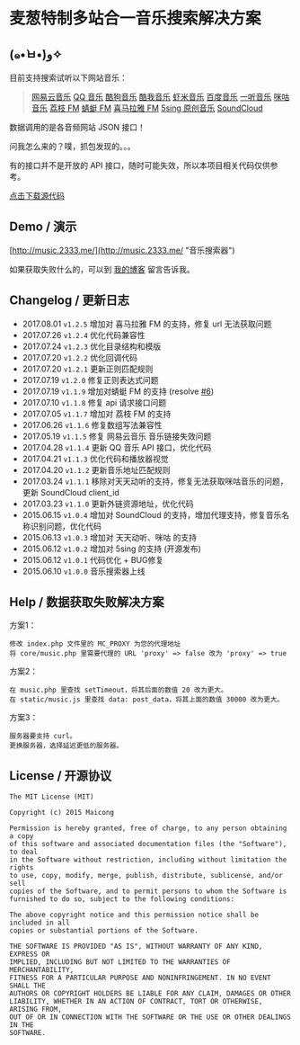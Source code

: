 # 麦葱特制多站合一音乐搜索解决方案

## (๑•̀ㅂ•́)و✧

目前支持搜索试听以下网站音乐：

> [网易云音乐](http://music.163.com/)
> [QQ 音乐](http://y.qq.com/)
> [酷狗音乐](http://www.kugou.com/)
> [酷我音乐](http://www.kuwo.cn/)
> [虾米音乐](http://www.xiami.com/)
> [百度音乐](http://music.baidu.com/)
> [一听音乐](http://www.1ting.com/)
> [咪咕音乐](http://music.migu.cn/)
> [荔枝 FM](http://www.lizhi.fm/)
> [蜻蜓 FM](http://www.qingting.fm/)
> [喜马拉雅 FM](http://www.ximalaya.com/)
> [5sing 原创音乐](http://5sing.kugou.com/)
> [SoundCloud](https://soundcloud.com/)

数据调用的是各音频网站 JSON 接口！

问我怎么来的？噗，抓包发现的。。。

有的接口并不是开放的 API 接口，随时可能失效，所以本项目相关代码仅供参考。

[点击下载源代码](https://github.com/maicong/music/archive/master.zip)

## Demo / 演示

[http://music.2333.me/](http://music.2333.me/ "音乐搜索器")

如果获取失败什么的，可以到 [我的博客](https://maicong.me/msg) 留言告诉我。

## Changelog / 更新日志

-   2017.08.01 `v1.2.5` 增加对 喜马拉雅 FM 的支持，修复 url 无法获取问题
-   2017.07.26 `v1.2.4` 优化代码兼容性
-   2017.07.24 `v1.2.3` 优化目录结构和模版
-   2017.07.20 `v1.2.2` 优化回调代码
-   2017.07.20 `v1.2.1` 更新正则匹配规则
-   2017.07.19 `v1.2.0` 修复正则表达式问题
-   2017.07.19 `v1.1.9` 增加对蜻蜓 FM 的支持 (resolve [#6](https://github.com/maicong/music/issues/6))
-   2017.07.10 `v1.1.8` 修复 api 请求接口问题
-   2017.07.05 `v1.1.7` 增加对 荔枝 FM 的支持
-   2017.06.26 `v1.1.6` 修复数组写法兼容性
-   2017.05.19 `v1.1.5` 修复 网易云音乐 音乐链接失效问题
-   2017.04.28 `v1.1.4` 更新 QQ 音乐 API 接口，优化代码
-   2017.04.21 `v1.1.3` 优化代码和播放器视觉
-   2017.04.20 `v1.1.2` 更新音乐地址匹配规则
-   2017.03.24 `v1.1.1` 移除对天天动听的支持，修复无法获取咪咕音乐的问题，更新 SoundCloud client_id
-   2017.03.23 `v1.1.0` 更新外链资源地址，优化代码
-   2015.06.15 `v1.0.4` 增加对 SoundCloud 的支持，增加代理支持，修复音乐名称识别问题，优化代码
-   2015.06.13 `v1.0.3` 增加对 天天动听、咪咕 的支持
-   2015.06.12 `v1.0.2` 增加对 5sing 的支持 (开源发布)
-   2015.06.12 `v1.0.1` 代码优化 + BUG修复
-   2015.06.10 `v1.0.0` 音乐搜索器上线

## Help / 数据获取失败解决方案

方案1：

```
修改 index.php 文件里的 MC_PROXY 为您的代理地址
将 core/music.php 里需要代理的 URL 'proxy' => false 改为 'proxy' => true
```

方案2：

```
在 music.php 里查找 setTimeout，将其后面的数值 20 改为更大。
在 static/music.js 里查找 data: post_data，将其上面的数值 30000 改为更大。
```

方案3：

```
服务器要支持 curl。
更换服务器，选择延迟更低的服务器。
```

## License / 开源协议

```
The MIT License (MIT)

Copyright (c) 2015 Maicong

Permission is hereby granted, free of charge, to any person obtaining a copy
of this software and associated documentation files (the "Software"), to deal
in the Software without restriction, including without limitation the rights
to use, copy, modify, merge, publish, distribute, sublicense, and/or sell
copies of the Software, and to permit persons to whom the Software is
furnished to do so, subject to the following conditions:

The above copyright notice and this permission notice shall be included in all
copies or substantial portions of the Software.

THE SOFTWARE IS PROVIDED "AS IS", WITHOUT WARRANTY OF ANY KIND, EXPRESS OR
IMPLIED, INCLUDING BUT NOT LIMITED TO THE WARRANTIES OF MERCHANTABILITY,
FITNESS FOR A PARTICULAR PURPOSE AND NONINFRINGEMENT. IN NO EVENT SHALL THE
AUTHORS OR COPYRIGHT HOLDERS BE LIABLE FOR ANY CLAIM, DAMAGES OR OTHER
LIABILITY, WHETHER IN AN ACTION OF CONTRACT, TORT OR OTHERWISE, ARISING FROM,
OUT OF OR IN CONNECTION WITH THE SOFTWARE OR THE USE OR OTHER DEALINGS IN THE
SOFTWARE.
```
